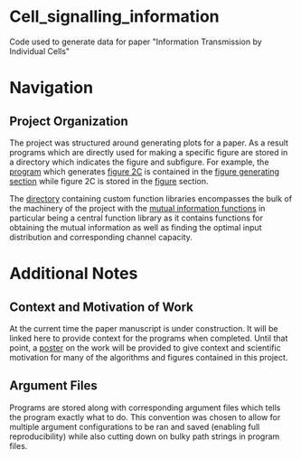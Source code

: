 # Cell_signalling_information
Code used to generate data for paper "Information Transmission by Individual Cells"

# Navigation

## Project Organization

The project was structured around generating plots for a paper. As a result programs which are directly used for making a specific figure are stored in a directory which indicates the figure and subfigure. For example, the [program](Mutual_Information_Final_Version/Figure_Generating_Programs/Figure_2/C/single_cell_responses.py) which generates [figure 2C](Mutual_Information_Final_Version/Figures/Figure_2/C/response_distributions.png) is contained in the [figure generating section](Mutual_Information_Final_Version/Figure_Generating_Programs) while figure 2C is stored in the [figure](Mutual_Information_Final_Version/Figures/) section.

The [directory](Mutual_Information_Final_Version/functions/) containing custom function libraries encompasses the bulk of the machinery of the project with the [mutual information functions](Mutual_Information_Final_Version/functions/mutual_information_functions/MI_Calculation_Functions.py) in particular being a central function library as it contains functions for obtaining the mutual information as well as finding the optimal input distribution and corresponding channel capacity.

# Additional Notes

## Context and Motivation of Work

At the current time the paper manuscript is under construction. It will be linked here to provide context for the programs when completed. Until that point, a [poster](Mutual_Information_Final_Version/Mutual_Information_Poster.png) on the work will be provided to give context and scientific motivation for many of the algorithms and figures contained in this project.

## Argument Files

Programs are stored along with corresponding argument files which tells the program exactly what to do. This convention was chosen to allow for multiple argument configurations to be ran and saved (enabling full reproducibility) while also cutting down on bulky path strings in program files.

